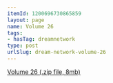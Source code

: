 ```yaml
---
itemId: 1200696730865859
layout: page
name: Volume 26
tags:
- hasTag: dreamnetwork
type: post
urlSlug: dream-network-volume-26
---
```

<a href="files/Volume_26.zip" download>Volume 26 (.zip file, 8mb)</a>